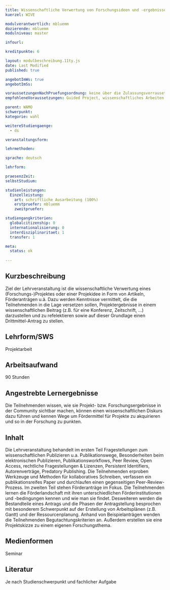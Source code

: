 ```yaml
---
title: Wissenschaftliche Verwertung von Forschungsideen und -ergebnissen
kuerzel: WIVE

modulverantwortlich: mbluemm
dozierende: mbluemm
modulniveau: master

infourl: 

kreditpunkte: 6

layout: modulbeschreibung.11ty.js
date: Last Modified
published: true

angebotImWs: true
angebotImSs: 

voraussetzungenNachPruefungsordnung: keine über die Zulassungsvorrausetzungen zum Studium hinausgehenden
empfohleneVoraussetzungen: Guided Project, wissenschaftliches Arbeiten

parent: WAMO
schwerpunkt:
kategorie: wahl

weitereStudiengaenge: 
  - ds

veranstaltungsform: 

lehrmethoden:

sprache: deutsch

lehrform:

praesenzZeit: 
selbstStudium: 

studienleistungen:
  Einzelleistung:
    art: schriftliche Ausarbeitung (100%)
    erstpruefer: mbluemm
    zweitpruefer: 

studiengangkriterien:
  globalcitizenship: 0
  internationalisierung: 0
  interdisziplinaritaet: 1
  transfer: 1

meta:
  status: ok 
  
---
```


## Kurzbeschreibung
Ziel der Lehrveranstaltung ist die wissenschaftliche Verwertung eines (Forschungs-)Projektes oder einer Projekidee in Form von Artikeln, Förderanträgen u.ä. Dazu werden Kenntnisse vermittelt, die die Teilnehmenden in die Lage versetzen sollen, Projektergebnisse in einem wissenschaftlichen Beitrag (z.B. für eine Konferenz, Zeitschrift, …) darzustellen und zu refelektieren sowie auf dieser Grundlage einen Drittmittel-Antrag zu stellen.

## Lehrform/SWS 
Projektarbeit

## Arbeitsaufwand 
90 Stunden

## Angestrebte Lernergebnisse
Die Teilnehmenden wissen, wie sie Projekt- bzw. Forschungsergebnisse in der Community sichtbar machen, können einen wissenschaftlichen Diskurs dazu führen und kennen Wege um Fördermittel für Projekte zu akquirieren und so in der Forschung zu punkten.


## Inhalt
Die Lehrveranstaltung behandelt im ersten Teil Fragestellungen zum wissenschaftlichen Publizieren u.a. Publikationswege, Besonderheiten beim elektronischen Publizieren, Publikationsworkflows, Peer Review, Open Access, rechtliche Fragestellungen & Lizenzen, Persistent Identifiers, Autorenverträge, Predatory Publishing. Die Teilnehmenden erproben Werkzeuge und Methoden für kollaboratives Schreiben, verfassen ein publikationsreifes Paper und durchlaufen einen gegenseitigen Peer-Review-Prozess.
Im zweiten Teil stehen Förderanträge im Fokus. Die Teilnehmenden lernen die Förderlandschaft mit ihren unterschiedlichen Förderinstitutionen und -bedingungen kennen und wie man sie findet. Desweiteren werden die Bestandteile eines Antrags und die Phasen der Antragstellung besprochen mit besonderem Schwerpunkt auf der Erstellung von Arbeitsplänen (z.B. Gantt) und der Ressourcenplanung. Anhand von Beispielanträgen wenden die Teilnehmenden Begutachtungskriterien an. Außerdem erstellen sie eine Projektskizze zu einem eigenen Forschungsthema. 


## Medienformen
Seminar


## Literatur
Je nach Studienschwerpunkt und fachlicher Aufgabe

